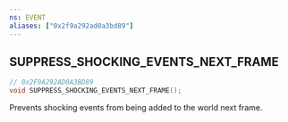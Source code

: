 ```yaml
---
ns: EVENT
aliases: ["0x2f9a292ad0a3bd89"]
---
```

## SUPPRESS_SHOCKING_EVENTS_NEXT_FRAME

```c
// 0x2F9A292AD0A3BD89
void SUPPRESS_SHOCKING_EVENTS_NEXT_FRAME();
```

Prevents shocking events from being added to the world next frame.

